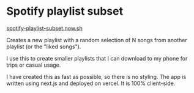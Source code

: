 # Spotify playlist subset

[spotify-playlist-subset.now.sh](https://spotify-playlist-subset.now.sh)

Creates a new playlist with a random selection of N songs from another playlist (or the "liked songs").

I use this to create smaller playlists that I can download to my phone for trips or casual usage.

I have created this as fast as possible, so there is no styling. The app is written using next.js and deployed on vercel. It is 100% client-side.
